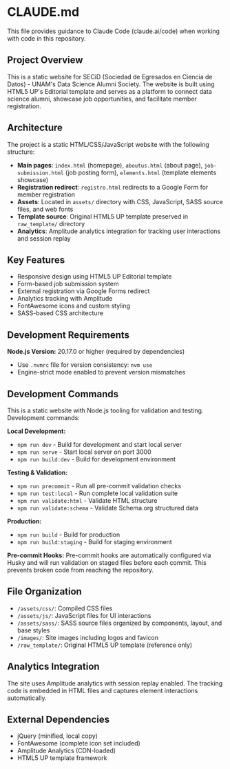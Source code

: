 # CLAUDE.md

This file provides guidance to Claude Code (claude.ai/code) when working with code in this repository.

## Project Overview

This is a static website for SECiD (Sociedad de Egresados en Ciencia de Datos) - UNAM's Data Science Alumni Society. The website is built using HTML5 UP's Editorial template and serves as a platform to connect data science alumni, showcase job opportunities, and facilitate member registration.

## Architecture

The project is a static HTML/CSS/JavaScript website with the following structure:

- **Main pages**: `index.html` (homepage), `aboutus.html` (about page), `job-submission.html` (job posting form), `elements.html` (template elements showcase)
- **Registration redirect**: `registro.html` redirects to a Google Form for member registration
- **Assets**: Located in `assets/` directory with CSS, JavaScript, SASS source files, and web fonts
- **Template source**: Original HTML5 UP template preserved in `raw_template/` directory
- **Analytics**: Amplitude analytics integration for tracking user interactions and session replay

## Key Features

- Responsive design using HTML5 UP Editorial template
- Form-based job submission system
- External registration via Google Forms redirect
- Analytics tracking with Amplitude
- FontAwesome icons and custom styling
- SASS-based CSS architecture

## Development Requirements

**Node.js Version:** 20.17.0 or higher (required by dependencies)
- Use `.nvmrc` file for version consistency: `nvm use`
- Engine-strict mode enabled to prevent version mismatches

## Development Commands

This is a static website with Node.js tooling for validation and testing. Development commands:

**Local Development:**
- `npm run dev` - Build for development and start local server
- `npm run serve` - Start local server on port 3000
- `npm run build:dev` - Build for development environment

**Testing & Validation:**
- `npm run precommit` - Run all pre-commit validation checks
- `npm run test:local` - Run complete local validation suite
- `npm run validate:html` - Validate HTML structure
- `npm run validate:schema` - Validate Schema.org structured data

**Production:**
- `npm run build` - Build for production
- `npm run build:staging` - Build for staging environment

**Pre-commit Hooks:**
Pre-commit hooks are automatically configured via Husky and will run validation on staged files before each commit. This prevents broken code from reaching the repository.

## File Organization

- `/assets/css/`: Compiled CSS files
- `/assets/js/`: JavaScript files for UI interactions
- `/assets/sass/`: SASS source files organized by components, layout, and base styles
- `/images/`: Site images including logos and favicon
- `/raw_template/`: Original HTML5 UP template (reference only)

## Analytics Integration

The site uses Amplitude analytics with session replay enabled. The tracking code is embedded in HTML files and captures element interactions automatically.

## External Dependencies

- jQuery (minified, local copy)
- FontAwesome (complete icon set included)
- Amplitude Analytics (CDN-loaded)
- HTML5 UP template framework
